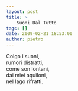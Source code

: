 ```yaml
---
layout: post
title: >
    Suoni Dal Tutto
tags: []
date: 2009-02-21 18:53:00
author: pietro
---
```

Colgo i suoni,<br/>rumori distratti,<br/>come son lontani,<br/>dai miei aquiloni,<br/>nel lago rifratti.
